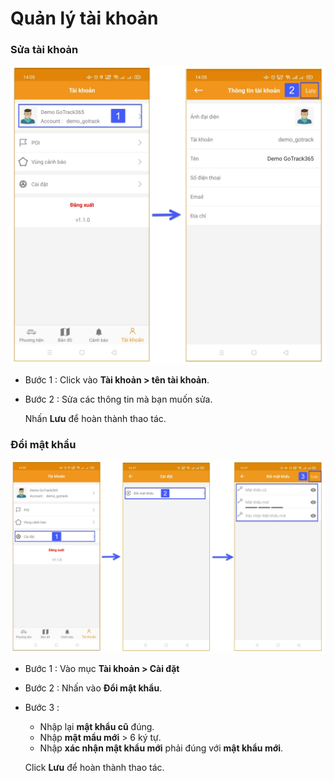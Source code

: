# Quản lý tài khoản

<div id = "email">
</div>

### Sửa tài khoản

<span class="icon-left5" >![Interface Web](/docs/assets/images/web-interface/app-gotrack365/edit-account-2.jpg)

- Bước 1 : Click vào **Tài khoản > tên tài khoản**.

- Bước 2 : Sửa các thông tin mà bạn muốn sửa. 
 
     Nhấn **Lưu** để hoàn thành thao tác.

### Đổi mật khẩu 

<span class="icon-left5">![Interface Web](/docs/assets/images/web-interface/app-gotrack365/edit-account-1.jpg)

- Bước 1 : Vào mục **Tài khoản > Cài đặt**
- Bước 2 : Nhấn vào **Đổi mật khẩu**.
- Bước 3 : 
    - Nhập lại **mật khẩu cũ** đúng.
    - Nhập **mật mẩu mới** > 6 ký tự.
    - Nhập **xác nhận mật khẩu mới** phải đúng với **mật khẩu mới**.

    Click **Lưu** để hoàn thành thao tác.
